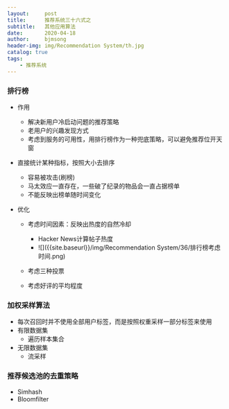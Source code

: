 ```yaml
---
layout:     post
title:      推荐系统三十六式之
subtitle:   其他应用算法
date:       2020-04-18
author:     bjmsong
header-img: img/Recommendation System/th.jpg
catalog: true
tags:
    - 推荐系统
---
```




### 排行榜

- 作用
    
    - 解决新用户冷启动问题的推荐策略
    - 老用户的兴趣发现方式
    - 考虑到服务的可用性，用排行榜作为一种兜底策略，可以避免推荐位开天窗
    
- 直接统计某种指标，按照大小去排序

    - 容易被攻击(刷榜)
    - 马太效应一直存在，一些破了纪录的物品会一直占据榜单
    - 不能反映出榜单随时间变化

- 优化

    - 考虑时间因素：反映出热度的自然冷却

        - Hacker News计算帖子热度

        <ul> 
        <li markdown="1">
        ![]({{site.baseurl}}/img/Recommendation System/36/排行榜考虑时间.png) 
        </li> 
        </ul> 

    - 考虑三种投票

    - 考虑好评的平均程度



### 加权采样算法

- 每次召回时并不使用全部用户标签，而是按照权重采样一部分标签来使用
- 有限数据集
    - 遍历样本集合
- 无限数据集
    - 流采样



### 推荐候选池的去重策略

- Simhash
- Bloomfilter


